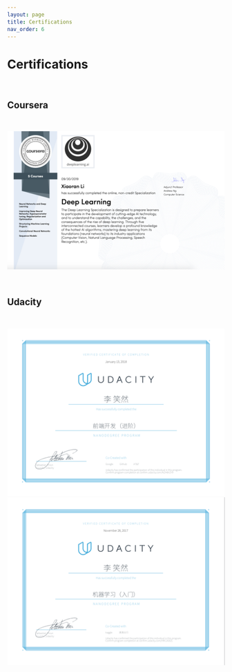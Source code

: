 ```yaml
---
layout: page
title: Certifications
nav_order: 6
---
```

# Certifications

<br>

## Coursera

<br>

 ![deeplearningai](../images/deeplearningai.png)
 
<br>

## Udacity

<br>


 ![udacityfd](../images/udacityfd.png)
 ![udacityml](../images/udacityml.png)